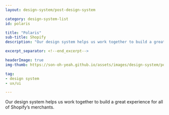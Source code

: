 ```yaml
---
layout: design-system/post-design-system

category: design-system-list
id: polaris

title: "Polaris"
sub-title: Shopify
description: "Our design system helps us work together to build a great experience for all of Shopify’s merchants."

excerpt_separator: <!--end_excerpt-->

headerImage: true
img-thumb: https://son-oh-yeah.github.io/assets/images/design-system/polaris-shopify-design-system.png

tag:
- design system
- ux/ui

---
```


Our design system helps us work together to build a great experience for all of Shopify’s merchants.
<!--end_excerpt-->